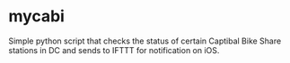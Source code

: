 # mycabi
Simple python script that checks the status of certain Captibal Bike Share stations in DC and sends to IFTTT for notification on iOS.
